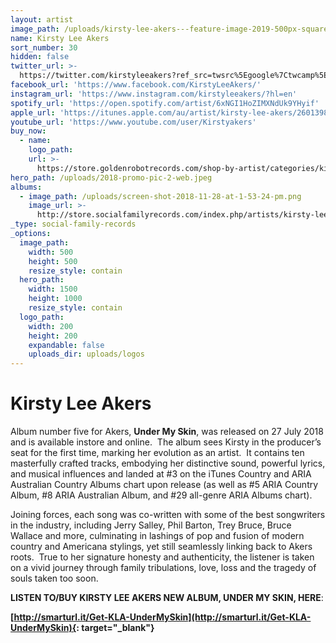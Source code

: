 ```yaml
---
layout: artist
image_path: /uploads/kirsty-lee-akers---feature-image-2019-500px-square.jpg
name: Kirsty Lee Akers
sort_number: 30
hidden: false
twitter_url: >-
  https://twitter.com/kirstyleeakers?ref_src=twsrc%5Egoogle%7Ctwcamp%5Eserp%7Ctwgr%5Eauthor
facebook_url: 'https://www.facebook.com/KirstyLeeAkers/'
instagram_url: 'https://www.instagram.com/kirstyleeakers/?hl=en'
spotify_url: 'https://open.spotify.com/artist/6xNGI1HoZIMXNdUk9YHyif'
apple_url: 'https://itunes.apple.com/au/artist/kirsty-lee-akers/260139835'
youtube_url: 'https://www.youtube.com/user/Kirstyakers'
buy_now:
  - name:
    logo_path:
    url: >-
      https://store.goldenrobotrecords.com/shop-by-artist/categories/kirsty-lee-akers
hero_path: /uploads/2018-promo-pic-2-web.jpeg
albums:
  - image_path: /uploads/screen-shot-2018-11-28-at-1-53-24-pm.png
    image_url: >-
      http://store.socialfamilyrecords.com/index.php/artists/kirsty-lee-akers.html
_type: social-family-records
_options:
  image_path:
    width: 500
    height: 500
    resize_style: contain
  hero_path:
    width: 1500
    height: 1000
    resize_style: contain
  logo_path:
    width: 200
    height: 200
    expandable: false
    uploads_dir: uploads/logos
---
```


# Kirsty Lee Akers

Album number five for Akers, **Under My Skin**, was released on 27 July 2018 and is available instore and online.&nbsp; The album sees Kirsty in the producer’s seat for the first time, marking her evolution as an artist.&nbsp; It contains ten masterfully crafted tracks, embodying her distinctive sound, powerful lyrics, and musical influences and landed at \#3 on the iTunes Country and ARIA Australian Country Albums chart upon release (as well as \#5 ARIA Country Album, \#8 ARIA Australian Album, and \#29 all-genre ARIA Albums chart).

Joining forces, each song was co-written with some of the best songwriters in the industry, including Jerry Salley, Phil Barton, Trey Bruce, Bruce Wallace and more, culminating in lashings of pop and fusion of modern country and Americana stylings, yet still seamlessly linking back to Akers roots.&nbsp; True to her signature honesty and authenticity, the listener is taken on a vivid journey through family tribulations, love, loss and the tragedy of souls taken too soon.&nbsp;

**LISTEN TO/BUY KIRSTY LEE AKERS NEW ALBUM, UNDER MY SKIN, HERE**\:

**[http://smarturl.it/Get-KLA-UnderMySkin](http://smarturl.it/Get-KLA-UnderMySkin){: target="_blank"}**